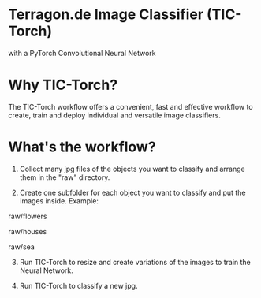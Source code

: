 # Terragon.de Image Classifier (TIC-Torch)
with a PyTorch Convolutional Neural Network

# Why TIC-Torch?
The TIC-Torch workflow offers a convenient, fast and effective workflow to create, train and deploy individual and versatile image classifiers.

# What's the workflow?
1. Collect many jpg files of the objects you want to classify and arrange them in the "raw" directory. 

2. Create one subfolder for each object you want to classify and put the images inside. Example:

raw/flowers

raw/houses

raw/sea

3. Run TIC-Torch to resize and create variations of the images to train the Neural Network.

4. Run TIC-Torch to classify a new jpg.
